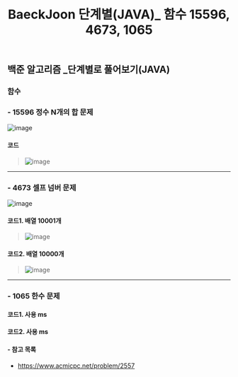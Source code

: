 ﻿---
layout: single
title: "BaeckJoon 단계별(JAVA)_ 함수 15596, 4673, 1065"
read_time: true
categories: 
 - BaeckJoon 
tags: 
 - Algorithm
 - BaeckJoon 
last_modified_at: '2020-07-03 17:21:00 +0800'
toc: true
toc_sticky: true
toc_label: 목차
---
## 백준 알고리즘 _단계별로 풀어보기(JAVA)
### 함수
### - 15596 정수 N개의 합 문제
![image](https://user-images.githubusercontent.com/66898243/86991913-39351480-c1db-11ea-886c-543ebe0cb8e6.png)

#### 코드
>  ![image](https://user-images.githubusercontent.com/66898243/86991723-bdd36300-c1da-11ea-8bc4-2922dada164e.png)

***
### - 4673 셀프 넘버 문제
![image](https://user-images.githubusercontent.com/66898243/87018418-2be44e00-c20c-11ea-9174-b2d0353a291d.png)

#### 코드1. 배열 10001개
>  ![image](https://user-images.githubusercontent.com/66898243/87008372-99897d80-c1fe-11ea-823e-0bdae86c3757.png)

#### 코드2. 배열 10000개
>  ![image](https://user-images.githubusercontent.com/66898243/87018008-a8c2f800-c20b-11ea-889e-fff43647ccc4.png)

***
### - 1065 한수 문제


#### 코드1. 사용 ms
>  

#### 코드2.  사용 ms
>  

#### - 참고 목록
- https://www.acmicpc.net/problem/2557